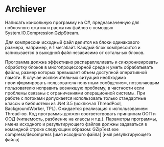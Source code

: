 # Archiever
Написать консольную программу на C#, предназначенную для поблочного сжатия и расжатия файлов с помощью System.IO.Compression.GzipStream. 

Для компрессии исходный файл делится на блоки одинакового размера, например, в 1 мегабайт. Каждый блок компрессится и записывается в выходной файл независимо от остальных блоков.

Программа должна эффективно распараллеливать и синхронизировать обработку блоков  в многопроцессорной среде и уметь обрабатывать файлы, размер которых превышает объем доступной оперативной памяти. 
В случае исключительных ситуаций необходимо проинформировать пользователя понятным сообщением, позволяющим пользователю исправить возникшую проблему, в частности если проблемы связаны с ограничениями операционной системы.
При работе с потоками допускается использовать только стандартные классы и библиотеки из .Net 3.5 (исключая ThreadPool, BackgroundWorker, TPL). Ожидается реализация с использованием Thread-ов.
Код программы должен соответствовать принципам ООП и ООД (читаемость, разбиение на классы и т.д.). 
Параметры программы, имена исходного и результирующего файлов должны задаваться в командной строке следующим образом:
GZipTest.exe compress/decompress [имя исходного файла] [имя результирующего файла]
